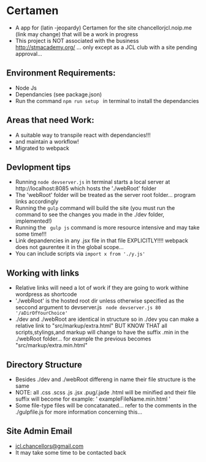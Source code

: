 # Certamen 
* A app for (latin -jeopardy) Certamen for the site chancellorjcl.noip.me (link may change) that will be a work in progress
* This project is NOT associated with the business http://stmacademy.org/ ... only except as a JCL club with a site pending approval...

## Environment Requirements:
* Node Js
* Dependancies (see package.json)
* Run the command ```npm run setup ``` in terminal to install the dependancies 

## Areas that need Work:
* A suitable way to transpile react with dependancies!!!
* and maintain a workflow!
* Migrated to webpack

## Devlopment tips
* Running ``` node devserver.js ``` in terminal starts a local server at http://localhost:8085 which hosts the './webRoot' folder
* The 'webRoot' folder will be treated as the server root folder... program links accordingly  
* Running the ```gulp``` command will build the site (you must run the command to see the changes you made in the ./dev folder, implemented!)
* Running the ``` gulp js``` command is more resource intensive and may take some time!!!
* Link depandencies in any .jsx file in that file EXPLICITLY!!!! webpack does not gaurentee it in the global scope...
* You can include scripts via ``` import x from './y.js' ```

## Working with links
* Relative links will need a lot of work if they are going to work withine wordpress as shortcode
* './webRoot' is the hosted root dir unless otherwise specified as the seccond argument to devserver.js ``` node devserver.js 80 '/aDirOfYourChoice'```
* ./dev and ./webRoot are identical in structure so in ./dev you can make a relative link to "src/markup/extra.html" BUT KNOW THAT all scripts,stylings,and markup will change to have the suffix .min in the ./webRoot folder... for example the previous becomes "src/markup/extra.min.html"

## Directory Structure
* Besides ./dev and ./webRoot differeng in name their file structure is the same
* NOTE: all .css .scss .js .jsx .pug/.jade .html will be minified and their file suffix will become for example: ' exampleFileName.min.html '
* Some file-type files will be concatanated... refer to the comments in the ./gulpfile.js for more information concerning this...

## Site Admin Email
* jcl.chancellors@gmail.com
* It may take some time to be contacted back
